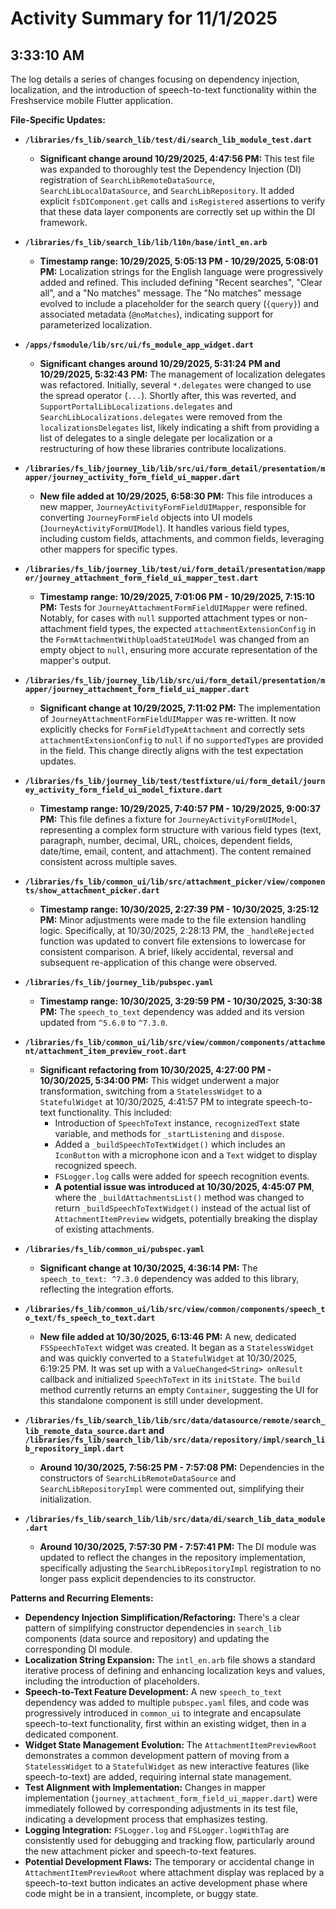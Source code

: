 # Activity Summary for 11/1/2025

## 3:33:10 AM
The log details a series of changes focusing on dependency injection, localization, and the introduction of speech-to-text functionality within the Freshservice mobile Flutter application.

**File-Specific Updates:**

*   **`/libraries/fs_lib/search_lib/test/di/search_lib_module_test.dart`**
    *   **Significant change around 10/29/2025, 4:47:56 PM:** This test file was expanded to thoroughly test the Dependency Injection (DI) registration of `SearchLibRemoteDataSource`, `SearchLibLocalDataSource`, and `SearchLibRepository`. It added explicit `fsDIComponent.get` calls and `isRegistered` assertions to verify that these data layer components are correctly set up within the DI framework.

*   **`/libraries/fs_lib/search_lib/lib/l10n/base/intl_en.arb`**
    *   **Timestamp range: 10/29/2025, 5:05:13 PM - 10/29/2025, 5:08:01 PM:** Localization strings for the English language were progressively added and refined. This included defining "Recent searches", "Clear all", and a "No matches" message. The "No matches" message evolved to include a placeholder for the search query (`{query}`) and associated metadata (`@noMatches`), indicating support for parameterized localization.

*   **`/apps/fsmodule/lib/src/ui/fs_module_app_widget.dart`**
    *   **Significant changes around 10/29/2025, 5:31:24 PM and 10/29/2025, 5:32:43 PM:** The management of localization delegates was refactored. Initially, several `*.delegates` were changed to use the spread operator (`...`). Shortly after, this was reverted, and `SupportPortalLibLocalizations.delegates` and `SearchLibLocalizations.delegates` were removed from the `localizationsDelegates` list, likely indicating a shift from providing a list of delegates to a single delegate per localization or a restructuring of how these libraries contribute localizations.

*   **`/libraries/fs_lib/journey_lib/lib/src/ui/form_detail/presentation/mapper/journey_activity_form_field_ui_mapper.dart`**
    *   **New file added at 10/29/2025, 6:58:30 PM:** This file introduces a new mapper, `JourneyActivityFormFieldUIMapper`, responsible for converting `JourneyFormField` objects into UI models (`JourneyActivityFormUIModel`). It handles various field types, including custom fields, attachments, and common fields, leveraging other mappers for specific types.

*   **`/libraries/fs_lib/journey_lib/test/ui/form_detail/presentation/mapper/journey_attachment_form_field_ui_mapper_test.dart`**
    *   **Timestamp range: 10/29/2025, 7:01:06 PM - 10/29/2025, 7:15:10 PM:** Tests for `JourneyAttachmentFormFieldUIMapper` were refined. Notably, for cases with `null` supported attachment types or non-attachment field types, the expected `attachmentExtensionConfig` in the `FormAttachmentWithUploadStateUIModel` was changed from an empty object to `null`, ensuring more accurate representation of the mapper's output.

*   **`/libraries/fs_lib/journey_lib/lib/src/ui/form_detail/presentation/mapper/journey_attachment_form_field_ui_mapper.dart`**
    *   **Significant change at 10/29/2025, 7:11:02 PM:** The implementation of `JourneyAttachmentFormFieldUIMapper` was re-written. It now explicitly checks for `FormFieldTypeAttachment` and correctly sets `attachmentExtensionConfig` to `null` if no `supportedTypes` are provided in the field. This change directly aligns with the test expectation updates.

*   **`/libraries/fs_lib/journey_lib/test/testfixture/ui/form_detail/journey_activity_form_field_ui_model_fixture.dart`**
    *   **Timestamp range: 10/29/2025, 7:40:57 PM - 10/29/2025, 9:00:37 PM:** This file defines a fixture for `JourneyActivityFormUIModel`, representing a complex form structure with various field types (text, paragraph, number, decimal, URL, choices, dependent fields, date/time, email, content, and attachment). The content remained consistent across multiple saves.

*   **`/libraries/fs_lib/common_ui/lib/src/attachment_picker/view/components/show_attachment_picker.dart`**
    *   **Timestamp range: 10/30/2025, 2:27:39 PM - 10/30/2025, 3:25:12 PM:** Minor adjustments were made to the file extension handling logic. Specifically, at 10/30/2025, 2:28:13 PM, the `_handleRejected` function was updated to convert file extensions to lowercase for consistent comparison. A brief, likely accidental, reversal and subsequent re-application of this change were observed.

*   **`/libraries/fs_lib/journey_lib/pubspec.yaml`**
    *   **Timestamp range: 10/30/2025, 3:29:59 PM - 10/30/2025, 3:30:38 PM:** The `speech_to_text` dependency was added and its version updated from `^5.6.0` to `^7.3.0`.

*   **`/libraries/fs_lib/common_ui/lib/src/view/common/components/attachment/attachment_item_preview_root.dart`**
    *   **Significant refactoring from 10/30/2025, 4:27:00 PM - 10/30/2025, 5:34:00 PM:** This widget underwent a major transformation, switching from a `StatelessWidget` to a `StatefulWidget` at 10/30/2025, 4:41:57 PM to integrate speech-to-text functionality. This included:
        *   Introduction of `SpeechToText` instance, `recognizedText` state variable, and methods for `_startListening` and `dispose`.
        *   Added a `_buildSpeechToTextWidget()` which includes an `IconButton` with a microphone icon and a `Text` widget to display recognized speech.
        *   `FSLogger.log` calls were added for speech recognition events.
        *   **A potential issue was introduced at 10/30/2025, 4:45:07 PM**, where the `_buildAttachmentsList()` method was changed to return `_buildSpeechToTextWidget()` instead of the actual list of `AttachmentItemPreview` widgets, potentially breaking the display of existing attachments.

*   **`/libraries/fs_lib/common_ui/pubspec.yaml`**
    *   **Significant change at 10/30/2025, 4:36:14 PM:** The `speech_to_text: ^7.3.0` dependency was added to this library, reflecting the integration efforts.

*   **`/libraries/fs_lib/common_ui/lib/src/view/common/components/speech_to_text/fs_speech_to_text.dart`**
    *   **New file added at 10/30/2025, 6:13:46 PM:** A new, dedicated `FSSpeechToText` widget was created. It began as a `StatelessWidget` and was quickly converted to a `StatefulWidget` at 10/30/2025, 6:19:25 PM. It was set up with a `ValueChanged<String> onResult` callback and initialized `SpeechToText` in its `initState`. The `build` method currently returns an empty `Container`, suggesting the UI for this standalone component is still under development.

*   **`/libraries/fs_lib/search_lib/lib/src/data/datasource/remote/search_lib_remote_data_source.dart` and `/libraries/fs_lib/search_lib/lib/src/data/repository/impl/search_lib_repository_impl.dart`**
    *   **Around 10/30/2025, 7:56:25 PM - 7:57:08 PM:** Dependencies in the constructors of `SearchLibRemoteDataSource` and `SearchLibRepositoryImpl` were commented out, simplifying their initialization.

*   **`/libraries/fs_lib/search_lib/lib/src/data/di/search_lib_data_module.dart`**
    *   **Around 10/30/2025, 7:57:30 PM - 7:57:41 PM:** The DI module was updated to reflect the changes in the repository implementation, specifically adjusting the `SearchLibRepositoryImpl` registration to no longer pass explicit dependencies to its constructor.

**Patterns and Recurring Elements:**

*   **Dependency Injection Simplification/Refactoring:** There's a clear pattern of simplifying constructor dependencies in `search_lib` components (data source and repository) and updating the corresponding DI module.
*   **Localization String Expansion:** The `intl_en.arb` file shows a standard iterative process of defining and enhancing localization keys and values, including the introduction of placeholders.
*   **Speech-to-Text Feature Development:** A new `speech_to_text` dependency was added to multiple `pubspec.yaml` files, and code was progressively introduced in `common_ui` to integrate and encapsulate speech-to-text functionality, first within an existing widget, then in a dedicated component.
*   **Widget State Management Evolution:** The `AttachmentItemPreviewRoot` demonstrates a common development pattern of moving from a `StatelessWidget` to a `StatefulWidget` as new interactive features (like speech-to-text) are added, requiring internal state management.
*   **Test Alignment with Implementation:** Changes in mapper implementation (`journey_attachment_form_field_ui_mapper.dart`) were immediately followed by corresponding adjustments in its test file, indicating a development process that emphasizes testing.
*   **Logging Integration:** `FSLogger.log` and `FSLogger.logWithTag` are consistently used for debugging and tracking flow, particularly around the new attachment picker and speech-to-text features.
*   **Potential Development Flaws:** The temporary or accidental change in `AttachmentItemPreviewRoot` where attachment display was replaced by a speech-to-text button indicates an active development phase where code might be in a transient, incomplete, or buggy state.